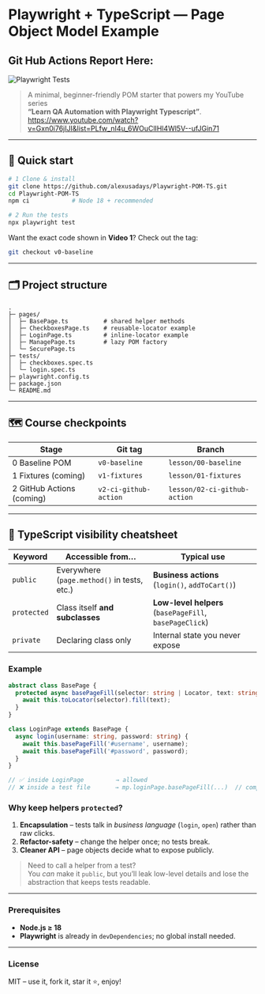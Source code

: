 # Playwright + TypeScript — Page Object Model Example
## Git Hub Actions Report Here:
![Playwright Tests](https://github.com/alexusadays/Playwright-POM-TS/actions/workflows/playwright.yml/badge.svg?branch=main)

> A minimal, beginner-friendly POM starter that powers my YouTube series  
> **“Learn QA Automation with Playwright Typescript”**.
> https://www.youtube.com/watch?v=Gxn0i76jIJI&list=PLfw_nI4u_6WOuClIHl4Wl5V--ufJGin71

---

## 🚀 Quick start

```bash
# 1 Clone & install
git clone https://github.com/alexusadays/Playwright-POM-TS.git
cd Playwright-POM-TS
npm ci            # Node 18 + recommended

# 2 Run the tests
npx playwright test
```

Want the exact code shown in **Video 1**? Check out the tag:

```bash
git checkout v0-baseline
```

---

## 🗂️ Project structure

```
.
├─ pages/
│  ├─ BasePage.ts          # shared helper methods
│  ├─ CheckboxesPage.ts    # reusable-locator example
│  ├─ LoginPage.ts         # inline-locator example
│  ├─ ManagePage.ts        # lazy POM factory
│  └─ SecurePage.ts        
├─ tests/
│  ├─ checkboxes.spec.ts
│  └─ login.spec.ts
├─ playwright.config.ts
├─ package.json
└─ README.md
```

---

## 🗺️ Course checkpoints

| Stage                    | Git tag               | Branch               |
|--------------------------|-----------------------|----------------------|
| 0 Baseline POM           | `v0-baseline`         | `lesson/00-baseline`          |
| 1 Fixtures (coming)      | `v1-fixtures`         | `lesson/01-fixtures`          |
| 2 GitHub Actions (coming)| `v2-ci-github-action` | `lesson/02-ci-github-action`  |

---

## 👀 TypeScript visibility cheatsheet

| Keyword      | Accessible from…                              | Typical use                   |
|--------------|-----------------------------------------------|-------------------------------|
| `public`     | Everywhere (`page.method()` in tests, etc.)   | **Business actions** (`login()`, `addToCart()`) |
| `protected`  | Class itself **and subclasses**               | **Low-level helpers** (`basePageFill`, `basePageClick`) |
| `private`    | Declaring class only                          | Internal state you never expose |

### Example

```ts
abstract class BasePage {
  protected async basePageFill(selector: string | Locator, text: string) {
    await this.toLocator(selector).fill(text);
  }
}

class LoginPage extends BasePage {
  async login(username: string, password: string) {
    await this.basePageFill('#username', username);
    await this.basePageFill('#password', password);
  }
}

// ✅ inside LoginPage         → allowed
// ❌ inside a test file       → mp.loginPage.basePageFill(...)  // compiler error
```

### Why keep helpers `protected`?

1. **Encapsulation** – tests talk in *business language* (`login`, `open`) rather than raw clicks.
2. **Refactor-safety** – change the helper once; no tests break.
3. **Cleaner API** – page objects decide what to expose publicly.

> Need to call a helper from a test?  
> You *can* make it `public`, but you’ll leak low-level details and lose the abstraction that keeps tests readable.

---

### Prerequisites

* **Node.js ≥ 18**
* **Playwright** is already in `devDependencies`; no global install needed.

---

### License

MIT – use it, fork it, star it ⭐️, enjoy!

